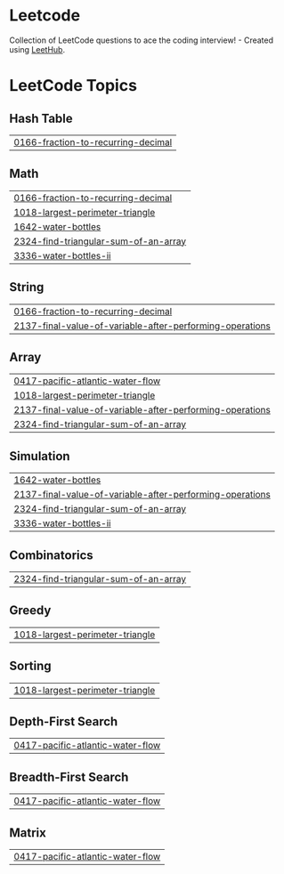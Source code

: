 # Leetcode
Collection of LeetCode questions to ace the coding interview! - Created using [LeetHub](https://github.com/QasimWani/LeetHub).

<!---LeetCode Topics Start-->
# LeetCode Topics
## Hash Table
|  |
| ------- |
| [0166-fraction-to-recurring-decimal](https://github.com/gabenodev/Leetcode/tree/master/0166-fraction-to-recurring-decimal) |
## Math
|  |
| ------- |
| [0166-fraction-to-recurring-decimal](https://github.com/gabenodev/Leetcode/tree/master/0166-fraction-to-recurring-decimal) |
| [1018-largest-perimeter-triangle](https://github.com/gabenodev/Leetcode/tree/master/1018-largest-perimeter-triangle) |
| [1642-water-bottles](https://github.com/gabenodev/Leetcode/tree/master/1642-water-bottles) |
| [2324-find-triangular-sum-of-an-array](https://github.com/gabenodev/Leetcode/tree/master/2324-find-triangular-sum-of-an-array) |
| [3336-water-bottles-ii](https://github.com/gabenodev/Leetcode/tree/master/3336-water-bottles-ii) |
## String
|  |
| ------- |
| [0166-fraction-to-recurring-decimal](https://github.com/gabenodev/Leetcode/tree/master/0166-fraction-to-recurring-decimal) |
| [2137-final-value-of-variable-after-performing-operations](https://github.com/gabenodev/Leetcode/tree/master/2137-final-value-of-variable-after-performing-operations) |
## Array
|  |
| ------- |
| [0417-pacific-atlantic-water-flow](https://github.com/gabenodev/Leetcode/tree/master/0417-pacific-atlantic-water-flow) |
| [1018-largest-perimeter-triangle](https://github.com/gabenodev/Leetcode/tree/master/1018-largest-perimeter-triangle) |
| [2137-final-value-of-variable-after-performing-operations](https://github.com/gabenodev/Leetcode/tree/master/2137-final-value-of-variable-after-performing-operations) |
| [2324-find-triangular-sum-of-an-array](https://github.com/gabenodev/Leetcode/tree/master/2324-find-triangular-sum-of-an-array) |
## Simulation
|  |
| ------- |
| [1642-water-bottles](https://github.com/gabenodev/Leetcode/tree/master/1642-water-bottles) |
| [2137-final-value-of-variable-after-performing-operations](https://github.com/gabenodev/Leetcode/tree/master/2137-final-value-of-variable-after-performing-operations) |
| [2324-find-triangular-sum-of-an-array](https://github.com/gabenodev/Leetcode/tree/master/2324-find-triangular-sum-of-an-array) |
| [3336-water-bottles-ii](https://github.com/gabenodev/Leetcode/tree/master/3336-water-bottles-ii) |
## Combinatorics
|  |
| ------- |
| [2324-find-triangular-sum-of-an-array](https://github.com/gabenodev/Leetcode/tree/master/2324-find-triangular-sum-of-an-array) |
## Greedy
|  |
| ------- |
| [1018-largest-perimeter-triangle](https://github.com/gabenodev/Leetcode/tree/master/1018-largest-perimeter-triangle) |
## Sorting
|  |
| ------- |
| [1018-largest-perimeter-triangle](https://github.com/gabenodev/Leetcode/tree/master/1018-largest-perimeter-triangle) |
## Depth-First Search
|  |
| ------- |
| [0417-pacific-atlantic-water-flow](https://github.com/gabenodev/Leetcode/tree/master/0417-pacific-atlantic-water-flow) |
## Breadth-First Search
|  |
| ------- |
| [0417-pacific-atlantic-water-flow](https://github.com/gabenodev/Leetcode/tree/master/0417-pacific-atlantic-water-flow) |
## Matrix
|  |
| ------- |
| [0417-pacific-atlantic-water-flow](https://github.com/gabenodev/Leetcode/tree/master/0417-pacific-atlantic-water-flow) |
<!---LeetCode Topics End-->